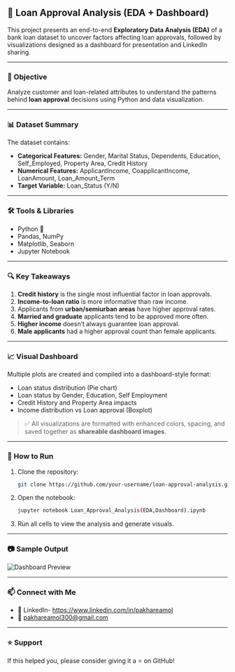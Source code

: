 ## 🏦 Loan Approval Analysis (EDA + Dashboard)

This project presents an end-to-end **Exploratory Data Analysis (EDA)** of a bank loan dataset to uncover factors affecting loan approvals, followed by visualizations designed as a dashboard for presentation and LinkedIn sharing.

---

### 📌 Objective

Analyze customer and loan-related attributes to understand the patterns behind **loan approval** decisions using Python and data visualization.

---

### 📊 Dataset Summary

The dataset contains:

* **Categorical Features:** Gender, Marital Status, Dependents, Education, Self\_Employed, Property Area, Credit History
* **Numerical Features:** ApplicantIncome, CoapplicantIncome, LoanAmount, Loan\_Amount\_Term
* **Target Variable:** Loan\_Status (Y/N)

---

### 🛠️ Tools & Libraries

* Python 🐍
* Pandas, NumPy
* Matplotlib, Seaborn
* Jupyter Notebook

---

### 🔍 Key Takeaways

1. **Credit history** is the single most influential factor in loan approvals.
2. **Income-to-loan ratio** is more informative than raw income.
3. Applicants from **urban/semiurban areas** have higher approval rates.
4. **Married and graduate** applicants tend to be approved more often.
5. **Higher income** doesn’t always guarantee loan approval.
6. **Male applicants** had a higher approval count than female applicants.

---

### 📈 Visual Dashboard

Multiple plots are created and compiled into a dashboard-style format:

* Loan status distribution (Pie chart)
* Loan status by Gender, Education, Self Employment
* Credit History and Property Area impacts
* Income distribution vs Loan approval (Boxplot)

> ✅ All visualizations are formatted with enhanced colors, spacing, and saved together as **shareable dashboard images**.

---

### 🚀 How to Run

1. Clone the repository:

   ```bash
   git clone https://github.com/your-username/loan-approval-analysis.git
   ```

2. Open the notebook:

   ```bash
   jupyter notebook Loan_Approval_Analysis(EDA,Dashboard).ipynb
   ```

3. Run all cells to view the analysis and generate visuals.

---

### 📷 Sample Output
![Dashboard Preview]([loan_project_key_takeaways.png](https://github.com/amolpakhare/Loan-approval-analysis/blob/main/loan_dashboard_part1_big.png))

---

### 📫 Connect with Me

* 💼 LinkedIn- https://www.linkedin.com/in/pakhareamol
* 📧 pakhareamol300@gmail.com

---

### ⭐ Support

If this helped you, please consider giving it a ⭐ on GitHub!


